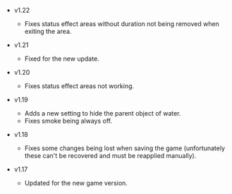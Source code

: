 - v1.22
  - Fixes status effect areas without duration not being removed when exiting the area.

- v1.21
  - Fixed for the new update.

- v1.20
  - Fixes status effect areas not working.

- v1.19
  - Adds a new setting to hide the parent object of water.
  - Fixes smoke being always off.

- v1.18
  - Fixes some changes being lost when saving the game (unfortunately these can't be recovered and must be reapplied manually).

- v1.17
  - Updated for the new game version.
